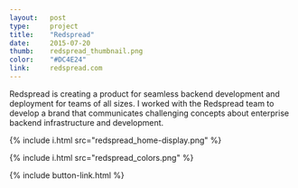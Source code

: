 ```yaml
---
layout:   post
type:     project
title:    "Redspread"
date:     2015-07-20
thumb:    redspread_thumbnail.png
color:    "#DC4E24"
link:     redspread.com
---
```


Redspread is creating a product for seamless backend development and deployment for teams of all sizes. I worked with the Redspread team to develop a brand that communicates challenging concepts about enterprise backend infrastructure and development.

{% include i.html src="redspread_home-display.png" %}

{% include i.html src="redspread_colors.png" %}

{% include button-link.html %}
